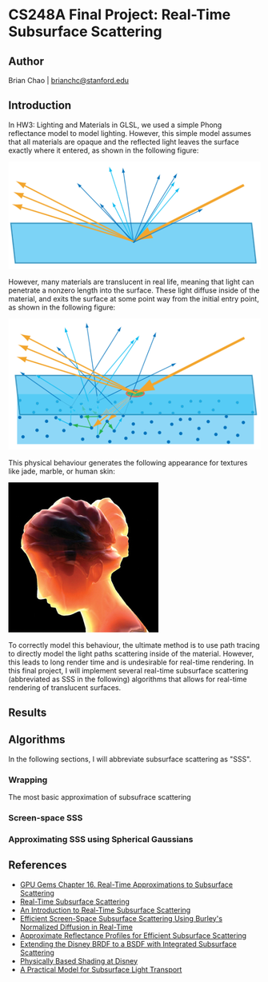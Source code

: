 # CS248A Final Project: Real-Time Subsurface Scattering

## Author
Brian Chao | brianchc@stanford.edu 

## Introduction 
In HW3: Lighting and Materials in GLSL, we used a simple Phong reflectance model to model lighting. However, this simple model assumes that all materials are opaque and the reflected light leaves the surface exactly where it entered, as shown in the following figure:

![sss_local](figures/sss_entry.png)

However, many materials are translucent in real life, meaning that light can penetrate a nonzero length into the surface. These light diffuse inside of the material, and exits the surface at some point way from the initial entry point, as shown in the following figure:

![sss_nonlocal](figures/sss_nonlocal.png)

This physical behaviour generates the following appearance for textures like jade, marble, or human skin:

![sss_bust](figures/bust_sss.jpeg)

To correctly model this behaviour, the ultimate method is to use path tracing to directly model the light paths scattering inside of the material. However, this leads to long render time and is undesirable for real-time rendering. In this final project, I will implement several real-time subsurface scattering (abbreviated as SSS in the following) algorithms that allows for real-time rendering of translucent surfaces.

## Results

## Algorithms

In the following sections, I will abbreviate subsurface scattering as "SSS".

### Wrapping
The most basic approximation of subsufrace scattering

### Screen-space SSS

### Approximating SSS using Spherical Gaussians

## References
- [GPU Gems Chapter 16. Real-Time Approximations to Subsurface Scattering](https://developer.nvidia.com/gpugems/gpugems/part-iii-materials/chapter-16-real-time-approximations-subsurface-scattering)
- [Real-Time Subsurface Scattering](https://observablehq.com/@devon-gadarowski/real-time-subsurface-scattering)
- [An Introduction to Real-Time Subsurface Scattering](https://therealmjp.github.io/posts/sss-intro/)
- [Efficient Screen-Space Subsurface Scattering Using Burley's Normalized Diffusion in Real-Time](https://advances.realtimerendering.com/s2018/Efficient%20screen%20space%20subsurface%20scattering%20Siggraph%202018.pdf)
- [Approximate Reflectance Profiles for Efficient Subsurface Scattering](https://graphics.pixar.com/library/ApproxBSSRDF/paper.pdf)
- [Extending the Disney BRDF to a BSDF with Integrated Subsurface Scattering](https://blog.selfshadow.com/publications/s2015-shading-course/burley/s2015_pbs_disney_bsdf_notes.pdf)
- [Physically Based Shading at Disney](https://media.disneyanimation.com/uploads/production/publication_asset/48/asset/s2012_pbs_disney_brdf_notes_v3.pdf)
- [A Practical Model for Subsurface Light Transport](https://graphics.stanford.edu/papers/bssrdf/bssrdf.pdf)
